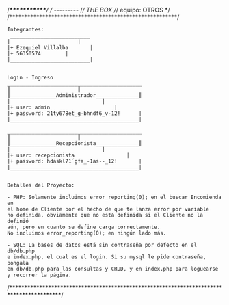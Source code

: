 /**********************_***********_*********************/
/*	---------     /_/ THE BOX /_/ 	equipo: OTROS	*/
/********************************************************/


	Integrantes:
	 __________________________
	|	                   |		
	|+ Ezequiel Villalba	   |		
	|+ 56350574		   |		
	|__________________________|		


	Login - Ingreso
	____________________________________________
	║			   		   ║
	║_______________Administrador______________║
	|	                   		   |
	|+ user: admin	   		           |
	|+ password: 21ty678et_g-bhndf6_v-12!	   |
	|__________________________________________|

	____________________________________________
	║			   		   ║
	║_______________Recepcionista______________║
	|	                   		   |
	|+ user: recepcionista	   	    	   |
	|+ password: hdaskl71´gfa_-1as--_12!	   |
	|__________________________________________|


	Detalles del Proyecto:

	- PHP: Solamente incluimos error_reporting(0); en el buscar Encomienda en
	el home de Cliente por el hecho de que te lanza error por variable
	no definida, obviamente que no está definida si el Cliente no la definió
	aún, pero en cuanto se define carga correctamente.
	No incluimos error_reporting(0); en ningún lado más.
	
	- SQL: La bases de datos está sin contraseña por defecto en el db/db.php 
	e index.php, el cual es el login. Si su mysql le pide contraseña, pongala
	en db/db.php para las consultas y CRUD, y en index.php para loguearse
	y recorrer la página.

/*****************************************************************************************/
